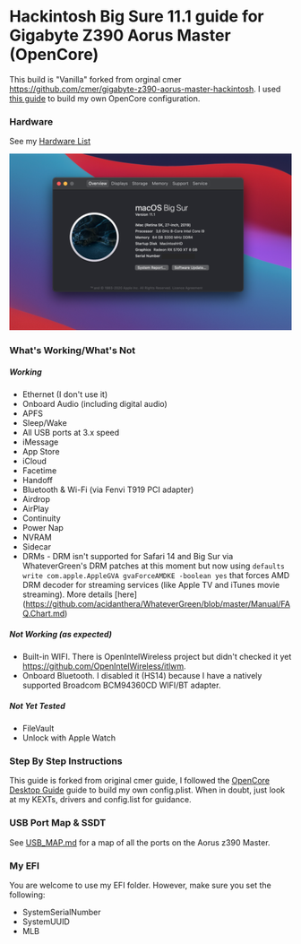 # Hackintosh Big Sure 11.1 guide for Gigabyte Z390 Aorus Master (OpenCore)

This build is "Vanilla" forked from orginal cmer https://github.com/cmer/gigabyte-z390-aorus-master-hackintosh. I used [this guide](https://dortania.github.io/OpenCore-Desktop-Guide/) to build my own OpenCore configuration.

### Hardware

See my [Hardware List](HARDWARE.md)

![About My Mac](images/about.png)

### What's Working/What's Not

##### Working
- Ethernet (I don't use it)
- Onboard Audio (including digital audio)
- APFS
- Sleep/Wake
- All USB ports at 3.x speed
- iMessage
- App Store
- iCloud
- Facetime
- Handoff
- Bluetooth & Wi-Fi (via Fenvi T919 PCI adapter)
- Airdrop
- AirPlay
- Continuity
- Power Nap
- NVRAM
- Sidecar
- DRMs - DRM isn't supported for Safari 14 and Big Sur via WhateverGreen's DRM patches at this moment but now using `defaults write com.apple.AppleGVA gvaForceAMDKE -boolean yes` that forces AMD DRM decoder for streaming services (like Apple TV and iTunes movie streaming). More details [here] (https://github.com/acidanthera/WhateverGreen/blob/master/Manual/FAQ.Chart.md) 

##### Not Working (as expected)
- Built-in WIFI. There is OpenIntelWireless project but didn't checked it yet https://github.com/OpenIntelWireless/itlwm.
- Onboard Bluetooth. I disabled it (HS14) because I have a natively supported Broadcom BCM94360CD WIFI/BT adapter.


##### Not Yet Tested
- FileVault
- Unlock with Apple Watch


### Step By Step Instructions

This guide is forked from original cmer guide, I followed the [OpenCore Desktop Guide](https://dortania.github.io/OpenCore-Desktop-Guide/) guide to build my own config.plist. When in doubt, just look at my KEXTs, drivers and config.list for guidance.


### USB Port Map & SSDT

See [USB_MAP.md](USB_MAP.md) for a map of all the ports on the Aorus z390 Master.


### My EFI

You are welcome to use my EFI folder. However, make sure you set the following:

- SystemSerialNumber
- SystemUUID
- MLB
